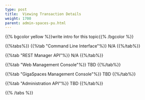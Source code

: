 ```yaml
---
type: post
title:  Viewing Transaction Details
weight: 1700
parent: admin-spaces-pu.html
---
```

 
 
{{% bgcolor yellow %}}write intro for this topic{{% /bgcolor %}}

 


{{%tabs%}}
{{%tab "Command Line Interface"%}}
N/A
{{%/tab%}}

{{%tab "REST Manager API"%}}
N/A
{{%/tab%}}


{{%tab "Web Management Console"%}}
TBD
{{%/tab%}}


{{%tab "GigaSpaces Management Console"%}}
TBD
{{%/tab%}}


{{%tab "Administration API"%}}
TBD
{{%/tab%}}

{{% /tabs %}}
  